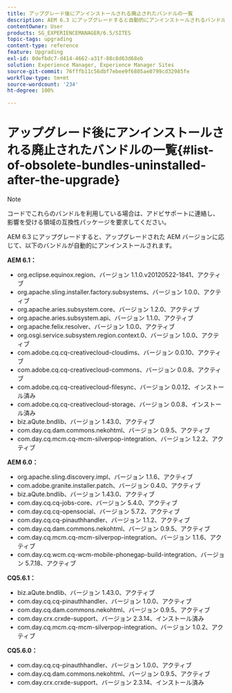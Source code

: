 ```yaml
---
title: アップグレード後にアンインストールされる廃止されたバンドルの一覧
description: AEM 6.3 にアップグレードすると自動的にアンインストールされるバンドルを列挙した一覧です。
contentOwner: User
products: SG_EXPERIENCEMANAGER/6.5/SITES
topic-tags: upgrading
content-type: reference
feature: Upgrading
exl-id: 0defbdc7-d414-4662-a31f-88c8d63d68eb
solution: Experience Manager, Experience Manager Sites
source-git-commit: 76fffb11c56dbf7ebee9f6805ae0799cd32985fe
workflow-type: tm+mt
source-wordcount: '234'
ht-degree: 100%

---
```


# アップグレード後にアンインストールされる廃止されたバンドルの一覧{#list-of-obsolete-bundles-uninstalled-after-the-upgrade}

>[!NOTE]
>
>コードでこれらのバンドルを利用している場合は、アドビサポートに連絡し、影響を受ける領域の互換性パッケージを要求してください。

AEM 6.3 にアップグレードすると、アップグレードされた AEM バージョンに応じて、以下のバンドルが自動的にアンインストールされます。

**AEM 6.1：**

* org.eclipse.equinox.region、バージョン 1.1.0.v20120522-1841、アクティブ
* org.apache.sling.installer.factory.subsystems、バージョン 1.0.0、アクティブ
* org.apache.aries.subsystem.core、バージョン 1.2.0、アクティブ
* org.apache.aries.subsystem.api、バージョン 1.1.0、アクティブ
* org.apache.felix.resolver、バージョン 1.0.0、アクティブ
* org.osgi.service.subsystem.region.context.0、バージョン 1.0.0、アクティブ
* com.adobe.cq.cq-creativecloud-cloudims、バージョン 0.0.10、アクティブ
* com.adobe.cq.cq-creativecloud-commons、バージョン 0.0.8、アクティブ
* com.adobe.cq.cq-creativecloud-filesync、バージョン 0.0.12、インストール済み
* com.adobe.cq.cq-creativecloud-storage、バージョン 0.0.8、インストール済み
* biz.aQute.bndlib、バージョン 1.43.0、アクティブ
* com.day.cq.dam.commons.nekohtml、バージョン 0.9.5、アクティブ
* com.day.cq.mcm.cq-mcm-silverpop-integration、バージョン 1.2.2、アクティブ

**AEM 6.0：**

* org.apache.sling.discovery.impl、バージョン 1.1.6、アクティブ
* com.adobe.granite.installer.patch、バージョン 0.4.0、アクティブ
* biz.aQute.bndlib、バージョン 1.43.0、アクティブ
* com.day.cq.cq-jobs-core、バージョン 5.4.0、アクティブ
* com.day.cq.cq-opensocial、バージョン 5.7.2、アクティブ
* com.day.cq.cq-pinauthhandler、バージョン 1.1.2、アクティブ
* com.day.cq.dam.commons.nekohtml、バージョン 0.9.5、アクティブ
* com.day.cq.mcm.cq-mcm-silverpop-integration、バージョン 1.1.6、アクティブ
* com.day.cq.wcm.cq-wcm-mobile-phonegap-build-integration、バージョン 5.7.18、アクティブ

**CQ5.6.1：**

* biz.aQute.bndlib、バージョン 1.43.0、アクティブ
* com.day.cq.cq-pinauthhandler、バージョン 1.0.0、アクティブ
* com.day.cq.dam.commons.nekohtml、バージョン 0.9.5、アクティブ
* com.day.crx.crxde-support、バージョン 2.3.14、インストール済み
* com.day.cq.mcm.cq-mcm-silverpop-integration、バージョン 1.0.2、アクティブ

**CQ5.6.0：**

* com.day.cq.cq-pinauthhandler、バージョン 1.0.0、アクティブ
* com.day.cq.dam.commons.nekohtml、バージョン 0.9.5、アクティブ
* com.day.crx.crxde-support、バージョン 2.3.14、インストール済み
